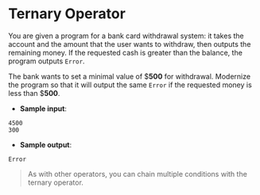 # Ternary Operator

You are given a program for a bank card withdrawal system: it takes the account and the amount that the user wants to withdraw, then outputs the remaining money. If the requested cash is greater than the balance, the program outputs `Error`.

The bank wants to set a minimal value of $**500** for withdrawal. Modernize the program so that it will output the same `Error` if the requested money is less than $**500**.

- **Sample input**:  
```
4500
300
```

- **Sample output**:  
```
Error
```

>As with other operators, you can chain multiple conditions with the ternary operator.